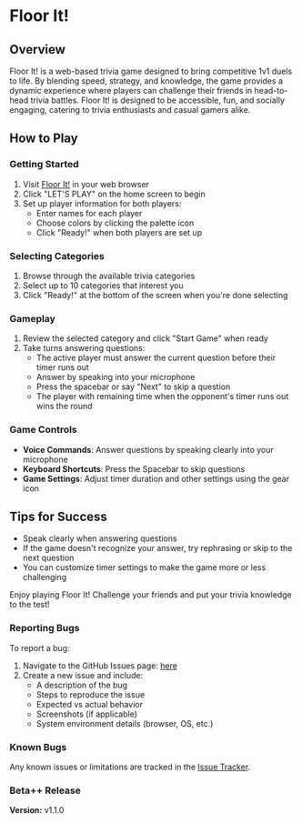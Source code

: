 # Floor It!

## Overview

Floor It! is a web-based trivia game designed to bring competitive 1v1 duels to life. By
blending speed, strategy, and knowledge, the game provides a dynamic experience where
players can challenge their friends in head-to-head trivia battles. Floor It! is
designed to be accessible, fun, and socially engaging, catering to trivia enthusiasts
and casual gamers alike.

## How to Play

### Getting Started

1. Visit [Floor It!](https://uw-floor-it.web.app/) in your web browser
2. Click "LET'S PLAY" on the home screen to begin
3. Set up player information for both players:
    - Enter names for each player
    - Choose colors by clicking the palette icon
    - Click "Ready!" when both players are set up

### Selecting Categories

1. Browse through the available trivia categories
2. Select up to 10 categories that interest you
3. Click "Ready!" at the bottom of the screen when you're done selecting

### Gameplay

1. Review the selected category and click "Start Game" when ready
2. Take turns answering questions:
    - The active player must answer the current question before their timer runs out
    - Answer by speaking into your microphone
    - Press the spacebar or say "Next" to skip a question
    - The player with remaining time when the opponent's timer runs out wins the round

### Game Controls

- **Voice Commands**: Answer questions by speaking clearly into your microphone
- **Keyboard Shortcuts**: Press the Spacebar to skip questions
- **Game Settings**: Adjust timer duration and other settings using the gear icon

## Tips for Success

- Speak clearly when answering questions
- If the game doesn't recognize your answer, try rephrasing or skip to the next question
- You can customize timer settings to make the game more or less challenging

Enjoy playing Floor It! Challenge your friends and put your trivia knowledge to the
test!

### Reporting Bugs

To report a bug:

1. Navigate to the GitHub Issues
   page: [here](https://github.com/apnguyen1/floor-it/issues)
2. Create a new issue and include:
    - A description of the bug
    - Steps to reproduce the issue
    - Expected vs actual behavior
    - Screenshots (if applicable)
    - System environment details (browser, OS, etc.)

### Known Bugs

Any known issues or limitations are tracked in
the [Issue Tracker](https://github.com/apnguyen1/floor-it/issues).

### Beta++ Release

**Version:** v1.1.0